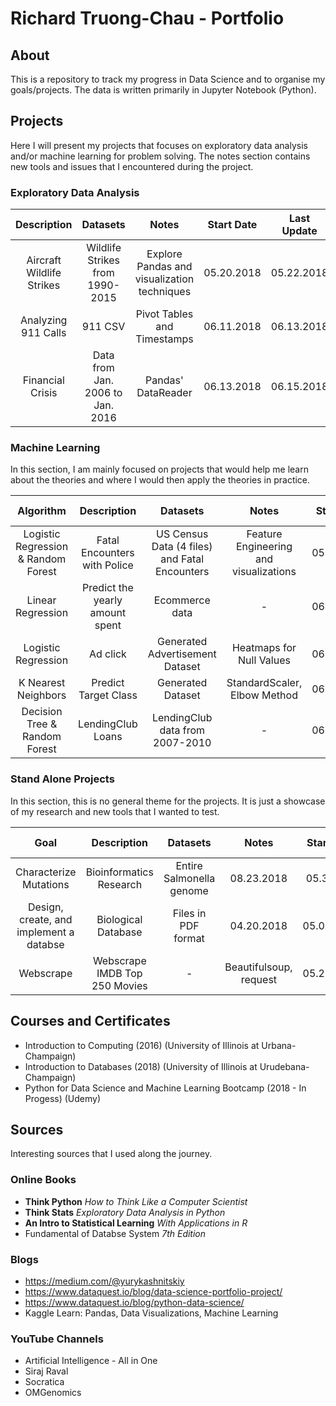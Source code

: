 # Richard Truong-Chau - Portfolio

## About

This is a repository to track my progress in Data Science and to organise my goals/projects. The data is written primarily in Jupyter Notebook (Python).  

## Projects

Here I will present my projects that focuses on exploratory data analysis and/or machine learning for problem solving. The notes section contains new tools and issues that I encountered during the project.

### Exploratory Data Analysis
|Description   |Datasets   |Notes    |Start Date   |Last Update  |
|:------------:|:---------:|:-------:|:-----------:|:-----------:|
|Aircraft Wildlife Strikes |Wildlife Strikes from 1990-2015| Explore Pandas and visualization techniques|05.20.2018|05.22.2018|
|Analyzing 911 Calls|911 CSV|Pivot Tables and Timestamps|06.11.2018|06.13.2018|
|Financial Crisis |Data from Jan. 2006 to Jan. 2016|Pandas' DataReader|06.13.2018|06.15.2018|

### Machine Learning

In this section, I am mainly focused on projects that would help me learn about the theories and where I would then apply the theories in practice.

|Algorithm  |Description   |Datasets   |Notes    |Start Date   |Last Update  |
|:---------:|:------------:|:---------:|:-------:|:-----------:|:-----------:|
|Logistic Regression & Random Forest|Fatal Encounters with Police|US Census Data (4 files) and Fatal Encounters| Feature Engineering and visualizations|05.31.2018|06.27.2018| 
|Linear Regression|Predict the yearly amount spent|Ecommerce data|-|06.20.2018|06.20.2018|
|Logistic Regression|Ad click|Generated Advertisement Dataset|Heatmaps for Null Values|06.21.2018|06.22.2018|
|K Nearest Neighbors|Predict Target Class|Generated Dataset|StandardScaler, Elbow Method|06.22.2018|06.23.2018|
|Decision Tree & Random Forest|LendingClub Loans|LendingClub data from 2007-2010|-|06.25.2018|06.27.2018|

### Stand Alone Projects

In this section, this is no general theme for the projects.  It is just a showcase of my research and new tools that I wanted to test.


|Goal |Description   |Datasets   |Notes    |Start Date   |Last Update  |
|:---------:|:------------:|:---------:|:-------:|:-----------:|:-----------:|
|Characterize Mutations|Bioinformatics Research|Entire Salmonella genome|08.23.2018|05.3.2018|
|Design, create, and implement a databse|Biological Database|Files in PDF format|04.20.2018|05.09.2018|
|Webscrape|Webscrape IMDB Top 250 Movies|-|Beautifulsoup, request|05.25.2018|06.02.2018|

## Courses and Certificates

- Introduction to Computing (2016) (University of Illinois at Urbana-Champaign)
- Introduction to Databases (2018) (University of Illinois at Urudebana-Champaign)
- Python for Data Science and Machine Learning Bootcamp (2018 - In Progess) (Udemy)

## Sources

Interesting sources that I used along the journey.

### Online Books

- **Think Python** *How to Think Like a Computer Scientist*
- **Think Stats** *Exploratory Data Analysis in Python*
- **An Intro to Statistical Learning** *With Applications in R*
- Fundamental of Databse System *7th Edition*

### Blogs

- https://medium.com/@yurykashnitskiy
- https://www.dataquest.io/blog/data-science-portfolio-project/
- https://www.dataquest.io/blog/python-data-science/
- Kaggle Learn: Pandas, Data Visualizations, Machine Learning

### YouTube Channels

- Artificial Intelligence - All in One
- Siraj Raval 
- Socratica
- OMGenomics


